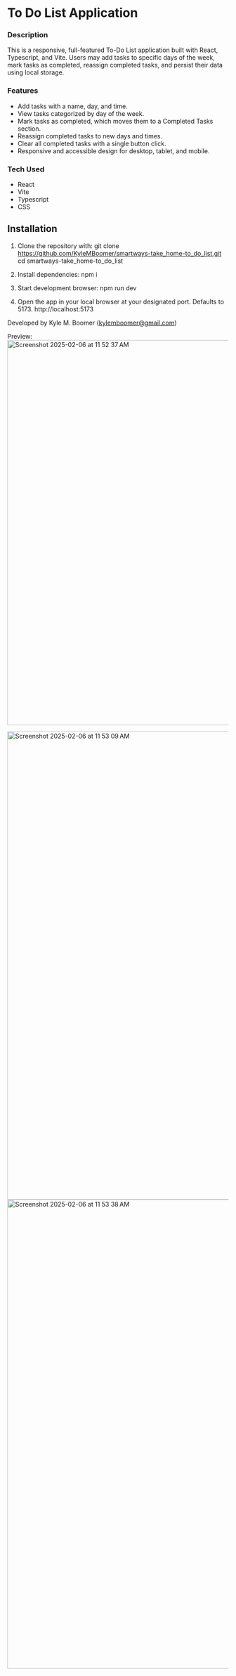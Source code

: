 # To Do List Application 

### Description 
This is a responsive, full-featured To-Do List application built with React, Typescript, and Vite. Users may add tasks to specific days of the week, mark tasks as completed, reassign completed tasks, and persist their data using local storage. 

### Features 
- Add tasks with a name, day, and time.
- View tasks categorized by day of the week.
- Mark tasks as completed, which moves them to a Completed Tasks section.
- Reassign completed tasks to new days and times.
- Clear all completed tasks with a single button click.
- Responsive and accessible design for desktop, tablet, and mobile.

### Tech Used
- React 
- Vite
- Typescript
- CSS

## Installation 
1. Clone the repository with:
git clone https://github.com/KyleMBoomer/smartways-take_home-to_do_list.git
cd smartways-take_home-to_do_list

2. Install dependencies:
npm i

3. Start development browser:
npm run dev

4. Open the app in your local browser at your designated port. Defaults to 5173.
http://localhost:5173

Developed by Kyle M. Boomer (kylemboomer@gmail.com)

Preview: 
<img width="877" alt="Screenshot 2025-02-06 at 11 52 37 AM" src="https://github.com/user-attachments/assets/f068430e-b97f-46d1-af2e-b342de5124b0" />

<img width="1066" alt="Screenshot 2025-02-06 at 11 53 09 AM" src="https://github.com/user-attachments/assets/57fa3d7a-8cb0-4262-93c4-008814dd8cd5" />

<img width="1068" alt="Screenshot 2025-02-06 at 11 53 38 AM" src="https://github.com/user-attachments/assets/7f11f3c7-3a1d-4340-a063-d39b094276f2" />


